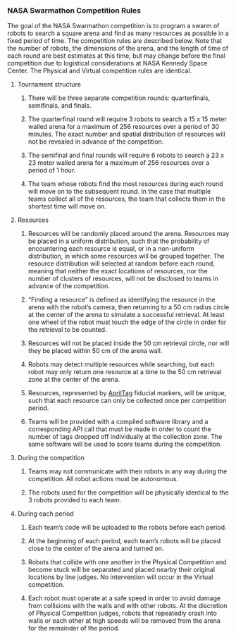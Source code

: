 ### NASA Swarmathon Competition Rules

The goal of the NASA Swarmathon competition is to program a swarm of
robots to search a square arena and find as many resources as possible
in a fixed period of time. The competition rules are described below.
Note that the number of robots, the dimensions of the arena, and the
length of time of each round are best estimates at this time, but may
change before the final competition due to logistical considerations at
NASA Kennedy Space Center. The Physical and Virtual competition rules
are identical.

1.  Tournament structure

    1.  There will be three separate competition rounds: quarterfinals,
        semifinals, and finals.

    2.  The quarterfinal round will require 3 robots to search a 15 x 15
        meter walled arena for a maximum of 256 resources over a period
        of 30 minutes. The exact number and spatial distribution of
        resources will not be revealed in advance of the competition.

    3.  The semifinal and final rounds will require 6 robots to search a
        23 x 23 meter walled arena for a maximum of 256 resources over a
        period of 1 hour.

    4.  The team whose robots find the most resources during each round
        will move on to the subsequent round. In the case that multiple
        teams collect all of the resources, the team that collects them
        in the shortest time will move on.

2.  Resources

    1.  Resources will be randomly placed around the arena. Resources
        may be placed in a uniform distribution, such that the
        probability of encountering each resource is equal, or in a
        non-uniform distribution, in which some resources will be
        grouped together. The resource distribution will selected at
        random before each round, meaning that neither the exact
        locations of resources, nor the number of clusters of resources,
        will not be disclosed to teams in advance of the competition.

    2.  “Finding a resource” is defined as identifying the resource in
        the arena with the robot’s camera, then returning to a 50 cm
        radius circle at the center of the arena to simulate a
        successful retrieval. At least one wheel of the robot must touch
        the edge of the circle in order for the retrieval to be counted.

    3.  Resources will not be placed inside the 50 cm retrieval circle,
        nor will they be placed within 50 cm of the arena wall.

    4.  Robots may detect multiple resources while searching, but each
        robot may only return one resource at a time to the 50 cm
        retrieval zone at the center of the arena.

    5.  Resources, represented by
        [AprilTag](https://april.eecs.umich.edu/wiki/index.php/AprilTags)
        fiducial markers, will be unique, such that each resource can
        only be collected once per competition period.

    6.  Teams will be provided with a compiled software library and a
        corresponding API call that must be made in order to count the
        number of tags dropped off individually at the collection zone.
        The same software will be used to score teams during
        the competition.

3.  During the competition

    1.  Teams may not communicate with their robots in any way during
        the competition. All robot actions must be autonomous.

    2.  The robots used for the competition will be physically identical
        to the 3 robots provided to each team.

4.  During each period

    1.  Each team’s code will be uploaded to the robots before
        each period.

    2.  At the beginning of each period, each team’s robots will be
        placed close to the center of the arena and turned on.

    3.  Robots that collide with one another in the Physical Competition
        and become stuck will be separated and placed nearby their
        original locations by line judges. No intervention will occur in
        the Virtual competition.

    4.  Each robot must operate at a safe speed in order to avoid damage
        from collisions with the walls and with other robots. At the
        discretion of Physical Competition judges, robots that
        repeatedly crash into walls or each other at high speeds will be
        removed from the arena for the remainder of the period.
